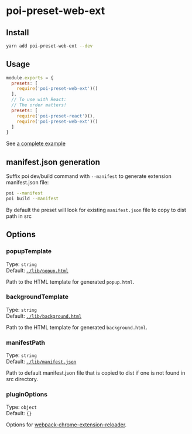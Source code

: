 # poi-preset-web-ext

## Install

```bash
yarn add poi-preset-web-ext --dev
```

## Usage

```js
module.exports = {
  presets: [
    require('poi-preset-web-ext')()
  ],
  // To use with React:
  // The order matters!
  presets: [
    require('poi-preset-react')(),
    require('poi-preset-web-ext')()
  ]
}
```

See [a complete example](./example-react)


## manifest.json generation

Suffix poi dev/build command with `--manifest` to generate extension manifest.json file:

```bash
poi --manifest
poi build --manifest
```

By default the preset will look for existing `manifest.json` file to copy to dist path in src

## Options

### popupTemplate

Type: `string`<br>
Default: [`./lib/popup.html`](./lib/popup.html)

Path to the HTML template for generated `popup.html`.

### backgroundTemplate

Type: `string`<br>
Default: [`./lib/background.html`](./lib/background.html)

Path to the HTML template for generated `background.html`.

### manifestPath

Type: `string`<br>
Default: [`./lib/manifest.json`](./lib/manifest.json)

Path to default manifest.json file that is copied to dist if one is not found in src directory.

### pluginOptions

Type: `object`<br>
Default: `{}`

Options for [webpack-chrome-extension-reloader](https://github.com/rubenspgcavalcante/webpack-chrome-extension-reloader).
